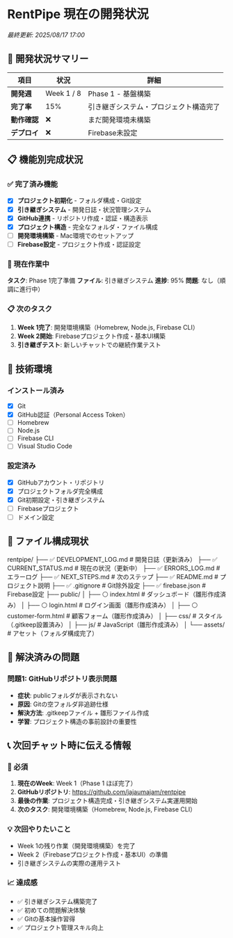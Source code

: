 # RentPipe 現在の開発状況

*最終更新: 2025/08/17 17:00*

## 🎯 開発状況サマリー

| 項目 | 状況 | 詳細 |
|------|------|------|
| **開発週** | Week 1 / 8 | Phase 1 - 基盤構築 |
| **完了率** | 15% | 引き継ぎシステム・プロジェクト構造完了 |
| **動作確認** | ❌ | まだ開発環境未構築 |
| **デプロイ** | ❌ | Firebase未設定 |

## 📋 機能別完成状況

### ✅ 完了済み機能
- [x] **プロジェクト初期化** - フォルダ構成・Git設定
- [x] **引き継ぎシステム** - 開発日誌・状況管理システム
- [x] **GitHub連携** - リポジトリ作成・認証・構造表示
- [x] **プロジェクト構造** - 完全なフォルダ・ファイル構成
- [ ] **開発環境構築** - Mac環境でのセットアップ
- [ ] **Firebase設定** - プロジェクト作成・認証設定

### 🔄 現在作業中
**タスク**: Phase 1完了準備
**ファイル**: 引き継ぎシステム
**進捗**: 95%
**問題**: なし（順調に進行中）

### 📋 次のタスク
1. **Week 1完了**: 開発環境構築（Homebrew, Node.js, Firebase CLI）
2. **Week 2開始**: Firebaseプロジェクト作成・基本UI構築
3. **引き継ぎテスト**: 新しいチャットでの継続作業テスト

## 🔧 技術環境

### インストール済み
- [x] Git
- [x] GitHub認証（Personal Access Token）
- [ ] Homebrew
- [ ] Node.js
- [ ] Firebase CLI
- [ ] Visual Studio Code

### 設定済み
- [x] GitHubアカウント・リポジトリ
- [x] プロジェクトフォルダ完全構成
- [x] Git初期設定・引き継ぎシステム
- [ ] Firebaseプロジェクト
- [ ] ドメイン設定

## 📁 ファイル構成現状
rentpipe/
├── ✅ DEVELOPMENT_LOG.md    # 開発日誌（更新済み）
├── ✅ CURRENT_STATUS.md     # 現在の状況（更新中）
├── ✅ ERRORS_LOG.md         # エラーログ
├── ✅ NEXT_STEPS.md         # 次のステップ
├── ✅ README.md             # プロジェクト説明
├── ✅ .gitignore           # Git除外設定
├── ✅ firebase.json         # Firebase設定
├── public/
│   ├── ⚪ index.html        # ダッシュボード（雛形作成済み）
│   ├── ⚪ login.html        # ログイン画面（雛形作成済み）
│   ├── ⚪ customer-form.html # 顧客フォーム（雛形作成済み）
│   ├── css/                 # スタイル（.gitkeep設置済み）
│   ├── js/                  # JavaScript（雛形作成済み）
│   └── assets/              # アセット（フォルダ構成完了）

## 🚨 解決済みの問題

### 問題1: GitHubリポジトリ表示問題
- **症状**: publicフォルダが表示されない
- **原因**: Gitの空フォルダ非追跡仕様
- **解決方法**: .gitkeepファイル + 雛形ファイル作成
- **学習**: プロジェクト構造の事前設計の重要性

## 📞 次回チャット時に伝える情報

### 🔴 必須
1. **現在のWeek**: Week 1（Phase 1 ほぼ完了）
2. **GitHubリポジトリ**: https://github.com/jajaumajam/rentpipe
3. **最後の作業**: プロジェクト構造完成・引き継ぎシステム実運用開始
4. **次のタスク**: 開発環境構築（Homebrew, Node.js, Firebase CLI）

### 💡 次回やりたいこと
- Week 1の残り作業（開発環境構築）を完了
- Week 2（Firebaseプロジェクト作成・基本UI）の準備
- 引き継ぎシステムの実際の運用テスト

### 📈 達成感
- ✅ 引き継ぎシステム構築完了
- ✅ 初めての問題解決体験
- ✅ Gitの基本操作習得
- ✅ プロジェクト管理スキル向上
